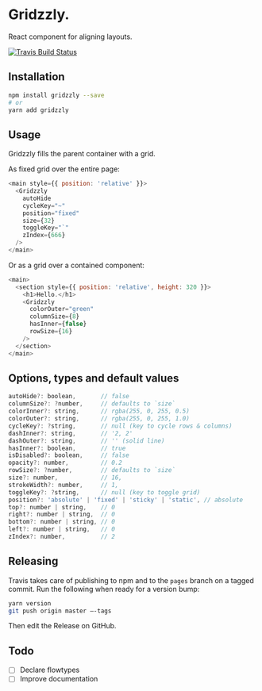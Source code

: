 # Gridzzly.
React component for aligning layouts.

[![Travis Build Status](https://travis-ci.org/mkitt/gridzzly.svg?branch=master)](https://travis-ci.org/mkitt/gridzzly)

## Installation

```sh
npm install gridzzly --save
# or
yarn add gridzzly
```

## Usage
Gridzzly fills the parent container with a grid.

As fixed grid over the entire page:

```js
<main style={{ position: 'relative' }}>
  <Gridzzly
    autoHide
    cycleKey="~"
    position="fixed"
    size={32}
    toggleKey="`"
    zIndex={666}
  />
</main>
```

Or as a grid over a contained component:

```js
<main>
  <section style={{ position: 'relative', height: 320 }}>
    <h1>Hello.</h1>
    <Gridzzly
      colorOuter="green"
      columnSize={8}
      hasInner={false}
      rowSize={16}
    />
  </section>
</main>
```

## Options, types and default values

```js
autoHide?: boolean,       // false
columnSize?: ?number,     // defaults to `size`
colorInner?: string,      // rgba(255, 0, 255, 0.5)
colorOuter?: string,      // rgba(255, 0, 255, 1.0)
cycleKey?: ?string,       // null (key to cycle rows & columns)
dashInner?: string,       // '2, 2'
dashOuter?: string,       // '' (solid line)
hasInner?: boolean,       // true
isDisabled?: boolean,     // false
opacity?: number,         // 0.2
rowSize?: ?number,        // defaults to `size`
size?: number,            // 16,
strokeWidth?: number,     // 1,
toggleKey?: ?string,      // null (key to toggle grid)
position?: 'absolute' | 'fixed' | 'sticky' | 'static', // absolute
top?: number | string,    // 0
right?: number | string,  // 0
bottom?: number | string, // 0
left?: number | string,   // 0
zIndex?: number,          // 2
```

## Releasing
Travis takes care of publishing to npm and to the `pages` branch on a tagged
commit. Run the following when ready for a version bump:

```sh
yarn version
git push origin master —-tags
```

Then edit the Release on GitHub.

## Todo
- [ ] Declare flowtypes
- [ ] Improve documentation
